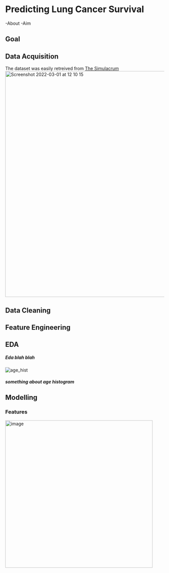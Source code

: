 # Predicting Lung Cancer Survival
-About
-Aim
## Goal
## Data Acquisition
The dataset was easily retreived from [The Simulacrum](https://simulacrum.healthdatainsight.org.uk/) 
<img width="716" alt="Screenshot 2022-03-01 at 12 10 15" src="https://user-images.githubusercontent.com/41794055/156166876-461ad3c5-bcde-46ec-88e1-72acdee6b326.png">

## Data Cleaning
## Feature Engineering
## EDA
##### Eda blah blah
![age_hist](https://user-images.githubusercontent.com/41794055/156166314-c9645054-9ba2-421c-b386-c91fbc3c4a21.png)
##### something about age histogram
## Modelling
### Features
<img width="467" alt="image" src="https://user-images.githubusercontent.com/41794055/156182128-2103e2a1-e5b3-4f86-a0ea-1493f5c93dec.png">
